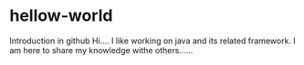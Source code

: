 # hellow-world
Introduction in github
Hi....
I like working on java and its related framework.
I am here to share my knowledge withe others......
